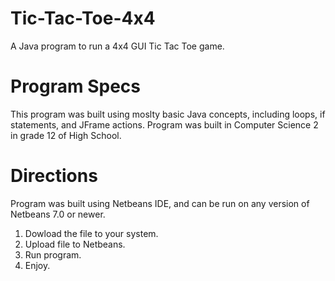 # Tic-Tac-Toe-4x4
A Java program to run a 4x4 GUI Tic Tac Toe game. 

# Program Specs
This program was built using moslty basic Java concepts, including loops, if statements, and JFrame actions. 
Program was built in Computer Science 2 in grade 12 of High School.

# Directions
Program was built using Netbeans IDE, and can be run on any version of Netbeans 7.0 or newer.
1. Dowload the file to your system.
2. Upload file to Netbeans.
3. Run program.
4. Enjoy.
